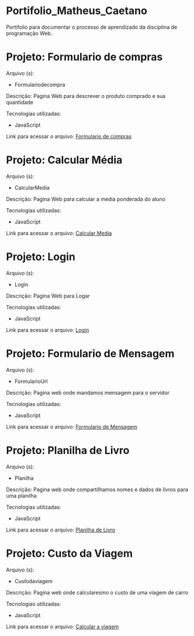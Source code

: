 # Portifolio_Matheus_Caetano
Portifolio para documentar o processo de aprendizado da disciplina de programação Web.

<h1>Projeto: Formulario de compras</h1>

Arquivo (s):
<ul>
  <li>Formulariodecompra</li>
</ul>

Descrição: Pagina Web para descrever o produto comprado e sua quantidade
  
Tecnologias utilizadas:
  
<ul>
  <li>JavaScript</li>
</ul>

Link para acessar o arquivo:
<a href="https://script.google.com/macros/s/AKfycbyWKmBzJSQ71guob_iwQoGG79K1qNuqgouJM-XP3xmsu7M4tAB88K5wFPynRvfE73oh/exec">Formulario de compras</a>

<h1>Projeto: Calcular Média</h1>

Arquivo (s):
<ul>
  <li>CalcularMedia</li>
</ul>

Descrição: Pagina Web para calcular a media ponderada do aluno
  
Tecnologias utilizadas:
  
<ul>
  <li>JavaScript</li>
</ul>

Link para acessar o arquivo:
<a href="https://script.google.com/macros/s/AKfycbzOBm_NG0ew7j8i-hJfZqdiZf202eWW_nZ1MOcrxuN3pxROcN9_dfc7QQyOa4oh8-4e/exec">Calcular Media</a>

<h1>Projeto: Login </h1>

Arquivo (s):
<ul>
  <li>Login</li>
</ul>

Descrição: Pagina Web para Logar
  
Tecnologias utilizadas:
  
<ul>
  <li>JavaScript</li>
</ul>

Link para acessar o arquivo:
<a href="https://script.google.com/macros/s/AKfycbwPq_S97WbqCthjfMhw8gtIqyNDSw79AAknc9Qj8Vss2Kabj4Hk-y2CHobcYc3L3s6Q0Q/exec">Login</a>

<h1>Projeto: Formulario de Mensagem</h1>

Arquivo (s):
<ul>
  <li>FormularioUrl</li>
</ul>

Descrição: Pagina web onde mandamos mensagem para o servidor
  
Tecnologias utilizadas:
  
<ul>
  <li>JavaScript</li>
</ul>

Link para acessar o arquivo:
<a href="https://script.google.com/macros/s/AKfycbzmVcMtNbPmLBkiF4ZLyzC7m3xmWvoSpTGeGCqJyyiFHMooeFN-M-CnYW9kmJOfPjZJ/exec">Formulario de Mensagem</a>

<h1>Projeto: Planilha de Livro</h1>

Arquivo (s):
<ul>
  <li>Planilha</li>
</ul>

Descrição: Pagina web onde compartilhamos nomes e dados de livros para uma planilha
  
Tecnologias utilizadas:
  
<ul>
  <li>JavaScript</li>
</ul>

Link para acessar o arquivo:
<a href="https://script.google.com/macros/s/AKfycbzsnxap5M0i2OXxKAwamLLXCmI2isFHTB93gGzAGfAtZ2dgK5gFwM3kMbhX3mycIN-p/exec">Planilha de Livro</a>

<h1>Projeto: Custo da Viagem</h1>

Arquivo (s):
<ul>
  <li>Custodaviagem</li>
</ul>

Descrição: Pagina web onde calcularesmo o custo de uma viagem de carro
  
Tecnologias utilizadas:
  
<ul>
  <li>JavaScript</li>
</ul>

Link para acessar o arquivo:
<a href="https://script.google.com/macros/s/AKfycbwoX01tbaVW4GibkV5J7N9i9mkFgw9_86ezPj_FUVMYdEBJwAboeJsrcZLuqobUzdneyg/exec">Calcular a viagem</a>
